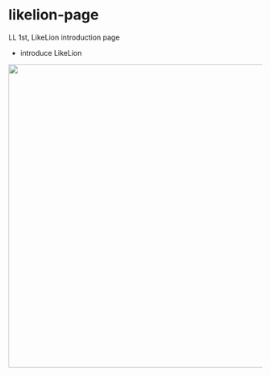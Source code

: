 # likelion-page
LL 1st, LikeLion introduction page

* introduce LikeLion
<img src="https://user-images.githubusercontent.com/63948884/103577820-d073ee00-4f18-11eb-9d06-8ca0addf78c4.png" width="600px">
